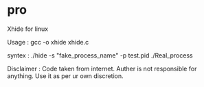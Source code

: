 # pro
Xhide for linux

Usage :
  gcc -o xhide xhide.c

syntex :
  ./hide -s "fake_process_name" -p test.pid ./Real_process 
  
Disclaimer : Code taken from internet. Auther is not responsible for anything. Use it as per ur own discretion.

